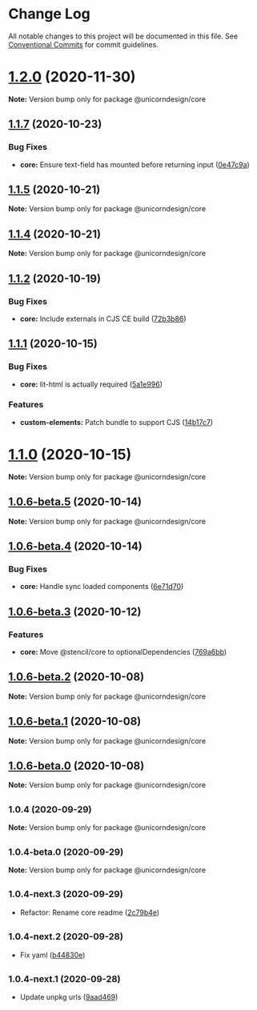 # Change Log

All notable changes to this project will be documented in this file.
See [Conventional Commits](https://conventionalcommits.org) for commit guidelines.

# [1.2.0](https://github.com/unicef-new-zealand/unicorn/compare/v1.1.8...v1.2.0) (2020-11-30)

**Note:** Version bump only for package @unicorndesign/core





## [1.1.7](https://github.com/unicef-new-zealand/unicorn/compare/v1.1.6...v1.1.7) (2020-10-23)


### Bug Fixes

* **core:** Ensure text-field has mounted before returning input ([0e47c9a](https://github.com/unicef-new-zealand/unicorn/commit/0e47c9a8f383065bbf4b1521cf843ddf6d369ec2))





## [1.1.5](https://github.com/unicef-new-zealand/unicorn/compare/v1.1.4...v1.1.5) (2020-10-21)

**Note:** Version bump only for package @unicorndesign/core





## [1.1.4](https://github.com/unicef-new-zealand/unicorn/compare/v1.1.3...v1.1.4) (2020-10-21)

**Note:** Version bump only for package @unicorndesign/core





## [1.1.2](https://github.com/unicef-new-zealand/unicorn/compare/v1.1.1...v1.1.2) (2020-10-19)


### Bug Fixes

* **core:** Include externals in CJS CE build ([72b3b86](https://github.com/unicef-new-zealand/unicorn/commit/72b3b8648c7944793b4445604759f02335b883b6))





## [1.1.1](https://github.com/unicef-new-zealand/unicorn/compare/v1.1.0...v1.1.1) (2020-10-15)


### Bug Fixes

* **core:** lit-html is actually required ([5a1e996](https://github.com/unicef-new-zealand/unicorn/commit/5a1e996b399e4ee52be20a9c601d24949d3f8232))


### Features

* **custom-elements:** Patch bundle to support CJS ([14b17c7](https://github.com/unicef-new-zealand/unicorn/commit/14b17c7300e445455342bdc5518ff58c096f4037))





# [1.1.0](https://github.com/unicef-new-zealand/unicorn/compare/v1.0.6-beta.5...v1.1.0) (2020-10-15)

**Note:** Version bump only for package @unicorndesign/core





## [1.0.6-beta.5](https://github.com/unicef-new-zealand/unicorn/compare/v1.0.6-beta.4...v1.0.6-beta.5) (2020-10-14)

**Note:** Version bump only for package @unicorndesign/core





## [1.0.6-beta.4](https://github.com/unicef-new-zealand/unicorn/compare/v1.0.6-beta.3...v1.0.6-beta.4) (2020-10-14)


### Bug Fixes

* **core:** Handle sync loaded components ([6e71d70](https://github.com/unicef-new-zealand/unicorn/commit/6e71d709ef2065c3019b833bddc1eefa8a547164))





## [1.0.6-beta.3](https://github.com/unicef-new-zealand/unicorn/compare/v1.0.6-beta.2...v1.0.6-beta.3) (2020-10-12)


### Features

* **core:** Move @stencil/core to optionalDependencies ([769a6bb](https://github.com/unicef-new-zealand/unicorn/commit/769a6bbca339c5926fae3cc28b3a5d3956b43695))





## [1.0.6-beta.2](https://github.com/unicef-new-zealand/unicorn/compare/v1.0.6-beta.1...v1.0.6-beta.2) (2020-10-08)

**Note:** Version bump only for package @unicorndesign/core





## [1.0.6-beta.1](https://github.com/unicef-new-zealand/unicorn/compare/v1.0.6-beta.0...v1.0.6-beta.1) (2020-10-08)

**Note:** Version bump only for package @unicorndesign/core





## [1.0.6-beta.0](https://github.com/unicef-new-zealand/unicorn/compare/v1.0.5...v1.0.6-beta.0) (2020-10-08)

**Note:** Version bump only for package @unicorndesign/core





## <small>1.0.4 (2020-09-29)</small>

**Note:** Version bump only for package @unicorndesign/core





## <small>1.0.4-beta.0 (2020-09-29)</small>

**Note:** Version bump only for package @unicorndesign/core





## <small>1.0.4-next.3 (2020-09-29)</small>

* Refactor: Rename core readme ([2c79b4e](https://github.com/unicef-new-zealand/unicorn/commit/2c79b4e))





## <small>1.0.4-next.2 (2020-09-28)</small>

* Fix yaml ([b44830e](https://github.com/unicef-new-zealand/unicorn/commit/b44830e))





## <small>1.0.4-next.1 (2020-09-28)</small>

* Update unpkg urls ([9aad469](https://github.com/unicef-new-zealand/unicorn/commit/9aad469))
